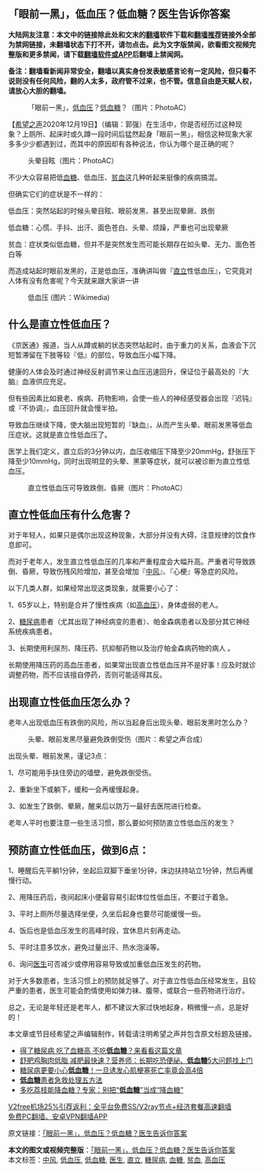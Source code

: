  <h2>「眼前一黑」，低血压？低血糖？医生告诉你答案</h2> <p class="notice"><b>大陆网友注意：本文中的链接除此处和文末的<a href="https://github.com/bannedbook/fanqiang" >翻墙</a>软件下载和<a href="https://github.com/killgcd/justmysocks/blob/master/README.md">翻墙推荐</a>链接外全部为禁网链接，未翻墙状态下打不开，请勿点击。此为文字版禁闻，欲看图文视频完整版和更多禁闻，请下载<a href="https://github.com/bannedbook/fanqiang">翻墙软件或APP</a>后翻墙上禁闻网。</p><p>备注：翻墙看新闻非常安全，翻墙以真实身份发表敏感言论有一定风险，但只看不说则没有任何风险，翻的人太多，政府管不过来，也不管。信息自由是天赋人权，请放心大胆的翻墙。</b></p>  <div class="entry"> <figure><figcaption>「眼前一黑」，<a href="https://www.bannedbook.org/bnews/tag/%E4%BD%8E%E8%A1%80%E5%8E%8B/" class="st_tag internal_tag" rel="tag" title="标签 低血压 下的日志">低血压</a>？<a href="https://www.bannedbook.org/bnews/tag/%E4%BD%8E%E8%A1%80%E7%B3%96/" class="st_tag internal_tag" rel="tag" title="标签 低血糖 下的日志">低血糖</a>？（图片：PhotoAC）</figcaption></figure> <p>【<span class='wp_keywordlink_affiliate'><a href="https://www.soundofhope.org" title="希望之声" target="_blank">希望之声</a></span>2020年12月19日】（编辑：郭强）在生活中，你是否经历过这种现象？上厕所、起床时或久蹲一段时间后猛然起身「眼前一黑」，相信这种现象大家多多少少都遇到过，而其中的原因却有各种说法，你认为哪个是正确的呢？</p> <figure><figcaption>头晕目眩（图片：PhotoAC）</figcaption></figure> <p>不少大众容易把低<a href="https://www.bannedbook.org/bnews/tag/%e8%a1%80%e7%b3%96/" class="st_tag internal_tag" rel="tag" title="标签 血糖 下的日志">血糖</a>、低血压、<a href="https://www.bannedbook.org/bnews/tag/%E8%B4%AB%E8%A1%80/" class="st_tag internal_tag" rel="tag" title="标签 贫血 下的日志">贫血</a>这几种听起来挺像的疾病搞混。</p> <p>但确实它们的症状是不一样的：</p> <p>低血压：突然站起的时候头晕目眩、眼前发黑、甚至出现晕厥、跌倒</p> <p>低血糖：心慌、手抖、出汗、面色苍白、头晕、烦躁，严重也可出现晕厥</p> <p>贫血：症状类似低血糖，但并不是突然发生而可能长期存在如头晕、无力、面色苍白等</p> <p>而造成站起时眼前发黑的，正是低血压，准确讲叫做『<a href="https://www.bannedbook.org/bnews/tag/%E7%9B%B4%E7%AB%8B/" class="st_tag internal_tag" rel="tag" title="标签 直立 下的日志">直立</a>性低血压』，它究竟对人体有没有危害呢？今天就来跟大家讲一讲</p> <figure><figcaption>低血压 (图片：Wikimedia)</figcaption></figure> <h2>什么是直立性低血压？</h2> <p>《京医通》报道，当人从蹲或躺的状态突然站起时，由于重力的关系，血液会下沉短暂滞留在下肢等较『低』的部位，导致血压小幅下降。</p>  <p>健康的人体会及时通过神经反射调节来让血压迅速回升，保证位于最高处的『大脑』血液供应充足。</p> <p>但有些因素比如衰老、疾病、药物影响，会使一些人的神经感受器会出现『迟钝』或『不协调』，血压回升就会慢半拍。</p> <p>导致血压继续下降，使大脑出现短暂的『缺血』，从而产生头晕、眼前发黑等低血压症状。这就是直立性低血压了。</p> <p>医学上我们定义，直立后的3分钟以内，血压收缩压下降至少20mmHg，舒张压下降至少10mmHg，同时出现明显的头晕、黑蒙等症状，就可以被诊断为直立性低血压。</p> <figure><figcaption>直立性低血压可导致跌倒、昏厥（图片：PhotoAC）</figcaption></figure> <h2>直立性低血压有什么危害？</h2> <p>对于年轻人，如果只是偶尔出现这种现象，大部分并没有大碍，注意规律的饮食作息即可。</p> <p>而对于老年人，发生直立性低血压的几率和严重程度会大幅升高。严重者可导致跌倒、昏厥，导致伤残风险增加，甚至会增加『<a href="https://www.bannedbook.org/bnews/tag/%E4%B8%AD%E9%A3%8E/" class="st_tag internal_tag" rel="tag" title="标签 中风 下的日志">中风</a>』、『心梗』等急症的风险。</p> <p>以下几类人群，如果经常出现这类现象，就需要小心了：</p> <p>1、65岁以上，特别是合并了慢性疾病（如<a href="https://www.bannedbook.org/bnews/tag/%e9%ab%98%e8%a1%80%e5%8e%8b/" class="st_tag internal_tag" rel="tag" title="标签 高血压 下的日志">高血压</a>），身体虚弱的老人。</p>  <p>2、<a href="https://www.bannedbook.org/bnews/tag/%e7%b3%96%e5%b0%bf%e7%97%85/" class="st_tag internal_tag" rel="tag" title="标签 糖尿病 下的日志">糖尿病</a>患者（尤其出现了神经病变的患者）、帕金森病患者以及部分其它神经系统疾病患者。</p> <p>3、长期使用利尿剂、降压药、抗抑郁药物以及治疗帕金森病药物的病人 。</p> <p>长期使用降压药的高血压患者，如果常出现直立性低血压并不是好事！应及时就诊调整药物，而不应该擅自停药，否则可能适得其反。</p> <h2>出现直立性低血压怎么办？</h2> <p>老年人出现低血压有跌倒的风险，所以当起身后出现头晕、眼前发黑时怎么办？</p> <figure><figcaption>头晕、眼前发黑尽量避免跌倒受伤（图片：希望之声合成）</figcaption></figure> <p>出现头晕、眼前发黑，谨记3点：</p> <p>1、尽可能用手扶住旁边的墙壁，避免跌倒受伤。</p> <p>2、重新坐下或躺下，缓和一会再缓慢起身。</p> <p>3、如发生了跌倒、晕厥，醒来后以防万一最好去医院进行检查。</p>  <p>老年人平时也要注意一些生活习惯，那么要如何预防直立性低血压的发生？</p> <h2>预防直立性低血压，做到6点：</h2> <p>1、睡醒后先平躺1分钟，坐起后双脚下垂坐1分钟，床边扶持站立1分钟，然后再缓慢行动。</p> <p>2、用降压药后，夜间起床小便最容易引起体位性低血压，不要过于着急。</p> <p>3、平时上厕所尽量选择坐便，久坐后起身也要尽可能缓慢一些。</p> <p>4、饭后也是低血压发生的高峰时段，宜休息片刻再走动。</p> <p>5、平时注意多饮水，避免过量出汗、热水泡澡等。</p> <p>6、询问<a href="https://www.bannedbook.org/bnews/tag/%e5%8c%bb%e7%94%9f/" class="st_tag internal_tag" rel="tag" title="标签 医生 下的日志">医生</a>可否减少或停用容易导致或加重低血压发生的药物。</p> <p>对于大多数患者，生活习惯上的预防就足够了。对于直立性低血压经常发生，且较严重的患者，医生可能会酌情使用如弹力袜、腹带，或联合一些药物进行治疗。</p>  <p>总之，无论是年轻还是老年人，都不建议大家过快地起身，稍微慢一点，总是好的！</p> <p>本文章或节目经希望之声编辑制作，转载请注明希望之声并包含原文标题及链接。</p> <ul class='op-related-articles' title='相关阅读'> <li><a href='https://www.bannedbook.org/bnews/health/20201216/1448497.html' target='_blank'>得了糖尿病 吃了血糖高 不吃<b>低血糖</b>？来看看这篇文章</a></li> <li><a href='https://www.bannedbook.org/bnews/health/20201028/1421543.html' target='_blank'>舒肥鸡胸肉低脂 减肥最快速？营养师：长期吃恐便祕、<b>低血糖</b>5大问题找上门</a></li> <li><a href='https://www.bannedbook.org/bnews/health/20200926/1403377.html' target='_blank'>糖尿病更要小心<b>低血糖</b>！一旦诱发心肌梗塞死亡率竟会高4倍</a></li> <li><a href='https://www.bannedbook.org/bnews/health/20200917/1397825.html' target='_blank'><b>低血糖</b>患者急救处理五方法</a></li> <li><a href='https://www.bannedbook.org/bnews/health/20200615/1345140.html' target='_blank'>多吃荔枝能降血糖？专家：别把“<b>低血糖</b>”当成“降血糖”</a></li> </ul> <p class="texttj"> <a href="https://github.com/bannedbook/fanqiang/wiki/V2ray%E6%9C%BA%E5%9C%BA" target="_blank">V2free机场25%引荐返利：全平台免费SS/V2ray节点+经济套餐高速翻墙</a><br/> <a href="https://github.com/bannedbook/fanqiang/wiki/%E7%A6%81%E9%97%BB%E7%BD%91%E5%AE%89%E5%8D%93%E7%BF%BB%E5%A2%99%E6%96%B0%E9%97%BBAPP" target="_blank">免费PC翻墙、安卓VPN翻墙APP</a></p><p>原文链接：<a class="src_link"  href="https://www.soundofhope.org/post/454906" target="_blank">「眼前一黑」，低血压？低血糖？医生告诉你答案</a></p><a name='sharetosocial'></a>       <div><b>本文的图文或视频完整版</b>：<a href='https://www.bannedbook.org/bnews/comments/20201219/1451064.html'>「眼前一黑」，低血压？低血糖？医生告诉你答案</a></div>  </div><!--END ENTRY--> <div class="postfooter"> <div>本文标签：<a href="https://www.bannedbook.org/bnews/tag/%E4%B8%AD%E9%A3%8E/" rel="tag">中风</a>, <a href="https://www.bannedbook.org/bnews/tag/%E4%BD%8E%E8%A1%80%E5%8E%8B/" rel="tag">低血压</a>, <a href="https://www.bannedbook.org/bnews/tag/%E4%BD%8E%E8%A1%80%E7%B3%96/" rel="tag">低血糖</a>, <a href="https://www.bannedbook.org/bnews/tag/%e5%8c%bb%e7%94%9f/" rel="tag">医生</a>, <a href="https://www.bannedbook.org/bnews/tag/%E7%9B%B4%E7%AB%8B/" rel="tag">直立</a>, <a href="https://www.bannedbook.org/bnews/tag/%e7%b3%96%e5%b0%bf%e7%97%85/" rel="tag">糖尿病</a>, <a href="https://www.bannedbook.org/bnews/tag/%e8%a1%80%e7%b3%96/" rel="tag">血糖</a>, <a href="https://www.bannedbook.org/bnews/tag/%E8%B4%AB%E8%A1%80/" rel="tag">贫血</a>, <a href="https://www.bannedbook.org/bnews/tag/%e9%ab%98%e8%a1%80%e5%8e%8b/" rel="tag">高血压</a></div>  </div><!--END POSTFOOTER--> 